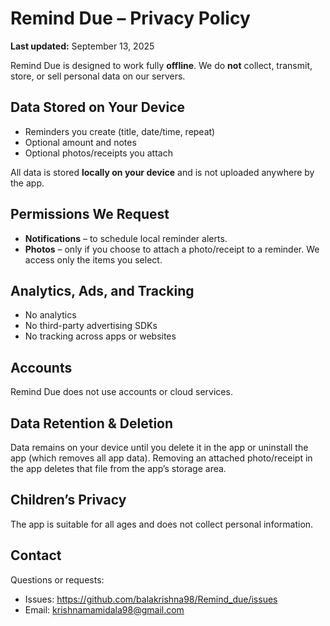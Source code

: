 # Remind Due – Privacy Policy
**Last updated:** September 13, 2025

Remind Due is designed to work fully **offline**. We do **not** collect, transmit, store, or sell personal data on our servers.

## Data Stored on Your Device
- Reminders you create (title, date/time, repeat)
- Optional amount and notes
- Optional photos/receipts you attach

All data is stored **locally on your device** and is not uploaded anywhere by the app.

## Permissions We Request
- **Notifications** – to schedule local reminder alerts.
- **Photos** – only if you choose to attach a photo/receipt to a reminder. We access only the items you select.

## Analytics, Ads, and Tracking
- No analytics
- No third-party advertising SDKs
- No tracking across apps or websites

## Accounts
Remind Due does not use accounts or cloud services.

## Data Retention & Deletion
Data remains on your device until you delete it in the app or uninstall the app (which removes all app data). Removing an attached photo/receipt in the app deletes that file from the app’s storage area.

## Children’s Privacy
The app is suitable for all ages and does not collect personal information.

## Contact
Questions or requests:  
- Issues: https://github.com/balakrishna98/Remind_due/issues  
- Email: krishnamamidala98@gmail.com
